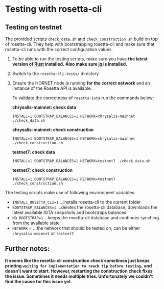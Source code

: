 # Testing with rosetta-cli

## Testing on testnet

The provided scripts `check_data.sh` and `check_construction.sh` build on top of rosetta-cli. They help with bootstrapping rosetta-cli and make sure that rosetta-cli runs with the correct configuration values.

1) To be able to run the testing scripts, make sure you have **the latest version of [Rust](https://www.rust-lang.org/tools/install) installed.** **Also make sure [jq](https://wiki.ubuntuusers.de/jq/) is installed.**
2) Switch to the `rosetta-cli-tests/` directory.
3) Ensure the HORNET node is running **for the correct network** and an instance of the Rosetta API is available.

    To validate the correctness of `rosetta-iota` run the commands below:

    **chrysalis-mainnet: check data**
    ```
    INSTALL=1 BOOTSTRAP_BALANCES=1 NETWORK=chrysalis-mainnet ./check_data.sh
    ```
    **chrysalis-mainnet: check construction**
    ```
    INSTALL=1 BOOTSTRAP_BALANCES=1 NETWORK=chrysalis-mainnet ./check_construction.sh
    ```
    **testnet7: check data**
    ```
    INSTALL=1 BOOTSTRAP_BALANCES=1 NETWORK=testnet7 ./check_data.sh
    ```
    **testnet7: check construction**
    ```
    INSTALL=1 BOOTSTRAP_BALANCES=1 NETWORK=testnet7 ./check_construction.sh
    ```
   
The testing scripts make use of following environment variables:
- `INSTALL_ROSETTA_CLI=1` ...installs rosetta-cli to the current folder
- `BOOTSTRAP_BALANCES=1` ...deletes the rosetta-cli database, downloads the latest available IOTA snapshots and bootstraps balances
- `NO_BOOTSTRAP=1` ...keeps the rosetta-cli database and continues synching from the available state
- `NETWORK` = ...the network that should be tested on; can be either `chrysalis-mainnet` or `testnet7`

## Further notes:

**It seems like the rosetta-cli construction check sometimes just keeps printing `waiting for implementation to reach tip before testing…` and doesn't want to start. However, restarting the construction check fixes the issue. Sometimes it needs multiple tries. Unfortunately we couldn't find the cause for this issue yet.**